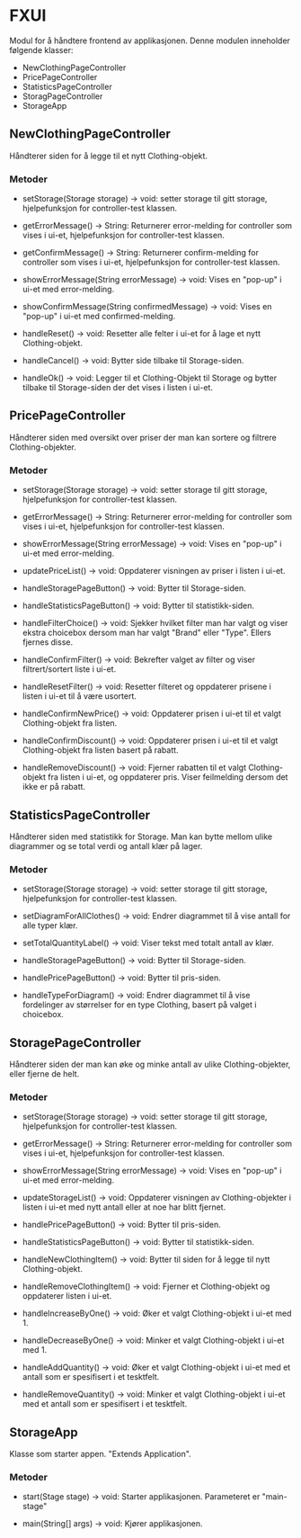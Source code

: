 # FXUI

Modul for å håndtere frontend av applikasjonen. Denne modulen inneholder følgende klasser:

- NewClothingPageController
- PricePageController
- StatisticsPageController
- StoragPageController
- StorageApp


## NewClothingPageController

Håndterer siden for å legge til et nytt Clothing-objekt.

### Metoder

- setStorage(Storage storage) -> void: setter storage til gitt storage, hjelpefunksjon for controller-test klassen.

- getErrorMessage() -> String: Returnerer error-melding for controller som vises i ui-et, hjelpefunksjon for controller-test klassen.

- getConfirmMessage() -> String: Returnerer confirm-melding for controller som vises i ui-et, hjelpefunksjon for controller-test klassen.

- showErrorMessage(String errorMessage) -> void: Vises en "pop-up" i ui-et med error-melding.

- showConfirmMessage(String confirmedMessage) -> void: Vises en "pop-up" i ui-et med confirmed-melding.

- handleReset() -> void: Resetter alle felter i ui-et for å lage et nytt Clothing-objekt.

- handleCancel() -> void: Bytter side tilbake til Storage-siden.

- handleOk() -> void: Legger til et Clothing-Objekt til Storage og bytter tilbake til Storage-siden der det vises i listen i ui-et.


## PricePageController

Håndterer siden med oversikt over priser der man kan sortere og filtrere Clothing-objekter.

### Metoder

- setStorage(Storage storage) -> void: setter storage til gitt storage, hjelpefunksjon for controller-test klassen.

- getErrorMessage() -> String: Returnerer error-melding for controller som vises i ui-et, hjelpefunksjon for controller-test klassen.

- showErrorMessage(String errorMessage) -> void: Vises en "pop-up" i ui-et med error-melding.

- updatePriceList() -> void: Oppdaterer visningen av priser i listen i ui-et.

- handleStoragePageButton() -> void: Bytter til Storage-siden.

- handleStatisticsPageButton() -> void: Bytter til statistikk-siden.

- handleFilterChoice() -> void: Sjekker hvilket filter man har valgt og viser ekstra choicebox dersom man har valgt "Brand" eller "Type". Ellers fjernes disse.

- handleConfirmFilter() -> void: Bekrefter valget av filter og viser filtrert/sortert liste i ui-et.

- handleResetFilter() -> void: Resetter filteret og oppdaterer prisene i listen i ui-et til å være usortert.

- handleConfirmNewPrice() -> void: Oppdaterer prisen i ui-et til et valgt Clothing-objekt fra listen.

- handleConfirmDiscount() -> void: Oppdaterer prisen i ui-et til et valgt Clothing-objekt fra listen basert på rabatt.

- handleRemoveDiscount() -> void: Fjerner rabatten til et valgt Clothing-objekt fra listen i ui-et, og oppdaterer pris. Viser feilmelding dersom det ikke er på rabatt.


## StatisticsPageController

Håndterer siden med statistikk for Storage. Man kan bytte mellom ulike diagrammer og se total verdi og antall klær på lager.

### Metoder

- setStorage(Storage storage) -> void: setter storage til gitt storage, hjelpefunksjon for controller-test klassen.

- setDiagramForAllClothes() -> void: Endrer diagrammet til å vise antall for alle typer klær.

- setTotalQuantityLabel() -> void: Viser tekst med totalt antall av klær.

- handleStoragePageButton() -> void: Bytter til Storage-siden.

- handlePricePageButton() -> void: Bytter til pris-siden.

- handleTypeForDiagram() -> void: Endrer diagrammet til å vise fordelinger av størrelser for en type Clothing, basert på valget i choicebox.


## StoragePageController

Håndterer siden der man kan øke og minke antall av ulike Clothing-objekter, eller fjerne de helt.

### Metoder

- setStorage(Storage storage) -> void: setter storage til gitt storage, hjelpefunksjon for controller-test klassen.

- getErrorMessage() -> String: Returnerer error-melding for controller som vises i ui-et, hjelpefunksjon for controller-test klassen.

- showErrorMessage(String errorMessage) -> void: Vises en "pop-up" i ui-et med error-melding.

- updateStorageList() -> void: Oppdaterer visningen av Clothing-objekter i listen i ui-et med nytt antall eller at noe har blitt fjernet.

- handlePricePageButton() -> void: Bytter til pris-siden.

- handleStatisticsPageButton() -> void: Bytter til statistikk-siden.

- handleNewClothingItem() -> void: Bytter til siden for å legge til nytt Clothing-objekt.

- handleRemoveClothingItem() -> void: Fjerner et Clothing-objekt og oppdaterer listen i ui-et.

- handleIncreaseByOne() -> void: Øker et valgt Clothing-objekt i ui-et med 1.

- handleDecreaseByOne() -> void: Minker et valgt Clothing-objekt i ui-et med 1.

- handleAddQuantity() -> void: Øker et valgt Clothing-objekt i ui-et med et antall som er spesifisert i et tesktfelt.

- handleRemoveQuantity() -> void: Minker et valgt Clothing-objekt i ui-et med et antall som er spesifisert i et tesktfelt.


## StorageApp

Klasse som starter appen. "Extends Application".

### Metoder

- start(Stage stage) -> void: Starter applikasjonen. Parameteret er "main-stage"

- main(String[] args) -> void: Kjører applikasjonen.